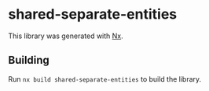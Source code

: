 # shared-separate-entities

This library was generated with [Nx](https://nx.dev).

## Building

Run `nx build shared-separate-entities` to build the library.
